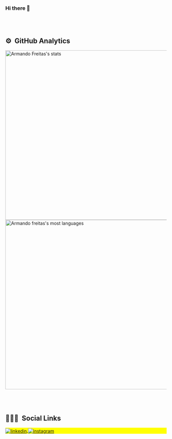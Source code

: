 ### Hi there 👋

<br><br>

## ⚙️ &nbsp;GitHub Analytics

<p align="left">
<img width="530em" src="https://github-readme-stats.vercel.app/api?username=cnxarmando&show_icons=true&theme=vision-friendly-dark" alt="Armando Freitas's stats"/>
<img width="530em" src="https://github-readme-stats.vercel.app/api/top-langs/?username=cnxarmando&layout=compact&theme=vision-friendly-dark" alt="Armando freitas's most languages"/>
</p>

<br><br>

## 👨🏽‍🦲 &nbsp;Social Links

<p align="left" style="background:yellow">
<a href="https://www.linkedin.com/in/armando-freitas/" target="_blank">
  <img align="center" src="https://img.shields.io/badge/-armandofreitas-05122A?style=flat&logo=linkedin" alt="linkedin"/>
</a>
<a href="https://www.instagram.com/cnxarmando/" target="_blank">
 <img align="center" src="https://img.shields.io/badge/-armandofreitas-05122A?style=flat&logo=instagram" alt="instagram"/>
</a>
</p>
